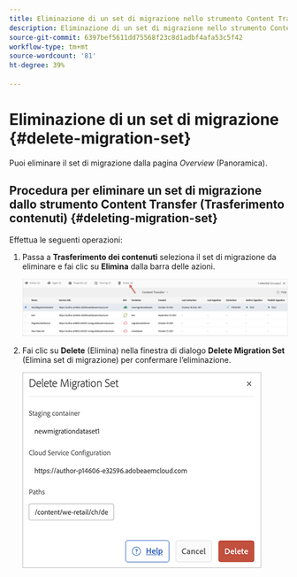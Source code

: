 ```yaml
---
title: Eliminazione di un set di migrazione nello strumento Content Transfer (Trasferimento contenuti)
description: Eliminazione di un set di migrazione nello strumento Content Transfer (Trasferimento contenuti)
source-git-commit: 6397bef5611dd75568f23c8d1adbf4afa53c5f42
workflow-type: tm+mt
source-wordcount: '81'
ht-degree: 39%

---
```



# Eliminazione di un set di migrazione {#delete-migration-set}

Puoi eliminare il set di migrazione dalla pagina *Overview* (Panoramica).


## Procedura per eliminare un set di migrazione dallo strumento Content Transfer (Trasferimento contenuti) {#deleting-migration-set}

Effettua le seguenti operazioni:

1. Passa a **Trasferimento dei contenuti** seleziona il set di migrazione da eliminare e fai clic su **Elimina** dalla barra delle azioni.

   ![immagine](/help/move-to-cloud-service/content-transfer-tool/assets-ctt/migration-delete1.png)

1. Fai clic su **Delete** (Elimina) nella finestra di dialogo **Delete Migration Set** (Elimina set di migrazione) per confermare l’eliminazione.

   ![immagine](/help/move-to-cloud-service/content-transfer-tool/assets-ctt/migration-delete2.png)
